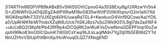 $START$Hx66DPVPB9kABxB5v5Wi5SOVtCpvuG4a35S8Exy8g/UXRzwYn5n4G+JD8IWFrQJd7dj2EgZAdtP0RwM18oG835wW/tP20i9iXtqnyrG2m1aIh7XdWGK6npIMnT33VVJXEgt4i0HUuwaRqTGL4+KwxkucD4Vnf9QCow/Aa/YDlLa5/UpRH6KNnW7mdxXZq9t6JUck7tiSKJ8zs7sSoZWk9G51L9gI7ds2ad16F4+uk/cxBQ2I3KpN/Pb42RfRp4xDCQijRK2wWuKVsDvwNmsGDEPFlmp10oZwqstH98ko83mO0ICQumK7t8GltCsYwp16JLkLaqtMdn7Yg2tj0fb5EBWd2YTdNnUZHtvVStUpfhItBmXp/HuWvuqDLQZ7XNxg$END$